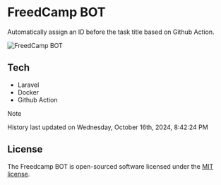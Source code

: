 # FreedCamp BOT

Automatically assign an ID before the task title based on Github Action.

![FreedCamp BOT](https://repository-images.githubusercontent.com/737932867/7d34798b-2680-471c-b089-a78a718d3d6a)

## Tech

- Laravel
- Docker
- Github Action

> [!NOTE]  
> History last updated on Wednesday, October 16th, 2024, 8:42:24 PM

## License

The Freedcamp BOT is open-sourced software licensed under the [MIT license](https://opensource.org/licenses/MIT).
